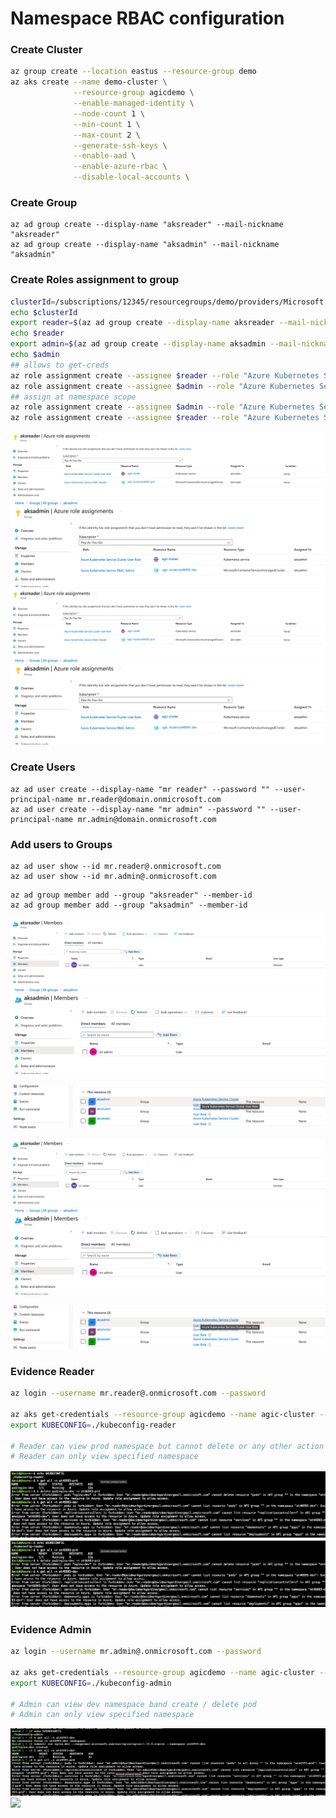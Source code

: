 
# Namespace RBAC configuration

### Create Cluster
```sh
az group create --location eastus --resource-group demo
az aks create --name demo-cluster \
              --resource-group agicdemo \
              --enable-managed-identity \
              --node-count 1 \
              --min-count 1 \
              --max-count 2 \
              --generate-ssh-keys \
              --enable-aad \
              --enable-azure-rbac \
              --disable-local-accounts \
```

### Create Group
```
az ad group create --display-name "aksreader" --mail-nickname "aksreader"
az ad group create --display-name "aksadmin" --mail-nickname "aksadmin"  
```
### Create Roles assignment to group
```sh
clusterId=/subscriptions/12345/resourcegroups/demo/providers/Microsoft.ContainerService/managedClusters/demo-cluster
echo $clusterId
export reader=$(az ad group create --display-name aksreader --mail-nickname aksreader --query objectId -o tsv)
echo $reader
export admin=$(az ad group create --display-name aksadmin --mail-nickname aksadmin --query objectId -o tsv)
echo $admin
## allows to get-creds
az role assignment create --assignee $reader --role "Azure Kubernetes Service Cluster User Role" --scope $clusterId
az role assignment create --assignee $admin --role "Azure Kubernetes Service Cluster User Role" --scope $clusterId
## assign at namespace scope
az role assignment create --assignee $admin --role "Azure Kubernetes Service RBAC Admin" --scope $clusterId/namespaces/at46993-dev
az role assignment create --assignee $reader --role "Azure Kubernetes Service RBAC Reader" --scope $clusterId/namespaces/at46993-prd

```
![](.\rbac-images\reader-roles.png)
![](.\rbac-images\admin-roles.png)
![](/rbac-images\reader-roles.png)
![](/rbac-images\admin-roles.png)
### Create Users
```
az ad user create --display-name "mr reader" --password "" --user-principal-name mr.reader@domain.onmicrosoft.com
az ad user create --display-name "mr admin" --password "" --user-principal-name mr.admin@domain.onmicrosoft.com
```

### Add users to Groups
```
az ad user show --id mr.reader@.onmicrosoft.com 
az ad user show --id mr.admin@.onmicrosoft.com 
```
```
az ad group member add --group "aksreader" --member-id 
az ad group member add --group "aksadmin" --member-id 
```
![](.\rbac-images\reader-members.png)
![](.\rbac-images\admin-members.png)

![](.\rbac-images\cluster-roles-assignment.png)

![](/rbac-images\reader-members.png)
![](/rbac-images\admin-members.png)

![](/rbac-images\cluster-roles-assignment.png)




### Evidence Reader
```sh
az login --username mr.reader@.onmicrosoft.com --password 

az aks get-credentials --resource-group agicdemo --name agic-cluster --overwrite-existing --file ./kubeconfig-reader
export KUBECONFIG=./kubeconfig-reader

# Reader can view prod namespace but cannot delete or any other action
# Reader can only view specified namespace
```
![](.\rbac-images\reader.png)
![](/rbac-images\reader.png)

### Evidence Admin
```sh
az login --username mr.admin@.onmicrosoft.com --password 

az aks get-credentials --resource-group agicdemo --name agic-cluster --overwrite-existing --file ./kubeconfig-admin
export KUBECONFIG=./kubeconfig-admin

# Admin can view dev namespace band create / delete pod
# Admin can only view specified namespace
```
![](.\rbac-images\admin.png)
![](/golang_dapr/aca-openai/rbac-images/admin.pngrbac-images\admin.png)